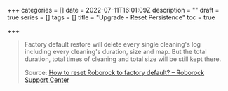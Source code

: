 +++
categories = []
date = 2022-07-11T16:01:09Z
description = ""
draft = true
series = []
tags = []
title = "Upgrade - Reset Persistence"
toc = true

+++
> Factory default restore will delete every single cleaning's log including every cleaning's duration, size and map. But the total duration, total times of cleaning and total size will be still kept there.
>
> Source: [How to reset Roborock to factory default? – Roborock Support Center](https://support.roborock.com/hc/en-us/articles/360035372632-How-to-reset-Roborock-to-factory-default-)